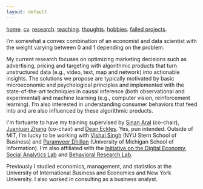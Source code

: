 ```yaml
---
layout: default
---
```


[home](./). [cv](./assets/files/coming_soon.md). [research](./research.md). [teaching](./teaching.md). [thoughts](./thought.md). [hobbies](./hobby.md). [failed projects](./failed.md).

I’m somewhat a convex combination of an economist and data scientist with the weight varying between 0 and 1 depending on the problem. 

My current research focuses on optimizing marketing decisions such as advertising, pricing and targeting with algorithmic products that turn unstructured data (e.g., video, text, map and network) into actionable insights. The solutions we propose are typically motivated by basic microeconomic and psychological principles and implemented with the state-of-the-art techniques in causal inference (both observational and experimental) and machine learning (e.g., computer vision, reinforcement learning). I’m also interested in understanding consumer behaviors that feed into and are also influenced by these algorithmic products.

<!--My current research combines tools in econometrics, machine learning and leverages unstructured data (e.g., video, text, map and network) to optimize marketing decisions and answer questions of general interest in social sciences. I’m also interested in understanding consumer behaviors through the lens of basic psychological and neurological principles.
One stream of my current work focuses on combining machine learning and adaptive experimentation to personalize marketing interventions. Another one centers on extracting insights from unstructured data such as video (images, audios and text), map and network in observational studies. I'm also interested in understanding consumer behaviors through the lens of basic economic and psychological principles. -->

I'm fortuante to have my training supervised by [Sinan Aral](https://mitsloan.mit.edu/faculty/directory/sinan-kayhan-aral) (co-chair), [Juanjuan Zhang](https://mitsloan.mit.edu/faculty/directory/juanjuan-zhang) (co-chair) and [Dean Eckles](https://mitsloan.mit.edu/faculty/directory/dean-eckles). Yes, pun intended. Outside of MIT, I'm lucky to be working with [Vishal Singh](http://people.stern.nyu.edu/vsingh/index.html) (NYU Stern School of Business) and [Paramveer Dhillon](https://www.si.umich.edu/people/paramveer-dhillon) (University of Michigan School of Information). I'm also affiliated with the [Initiative on the Digital Economy](http://ide.mit.edu), [Social Analytics Lab](https://www.sinanaral.io/research/lab) and [Behavioral Research Lab](https://brl.mit.edu).

Previously I studied economics, management, and statistics at the University of International Business and Economics and New York University. I also worked in consulting as a business analyst. 

<!--
![Octocat](https://github.githubassets.com/images/icons/emoji/octocat.png)
-->

